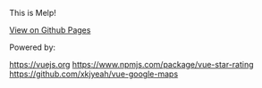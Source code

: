 This is Melp!

[View on Github Pages](https://vzalberto.github.io/melp/)

Powered by:

https://vuejs.org
https://www.npmjs.com/package/vue-star-rating
https://github.com/xkjyeah/vue-google-maps